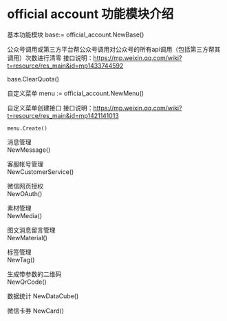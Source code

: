 # official account 功能模块介绍 #

基本功能模块
base:= official_account.NewBase()

公众号调用或第三方平台帮公众号调用对公众号的所有api调用（包括第三方帮其调用）次数进行清零
接口说明：<https://mp.weixin.qq.com/wiki?t=resource/res_main&id=mp1433744592>
>
base.ClearQuota()

自定义菜单
menu := official_account.NewMenu()

自定义菜单创建接口
接口说明：<https://mp.weixin.qq.com/wiki?t=resource/res_main&id=mp1421141013>
>
    menu.Create()





消息管理  
NewMessage()  

客服帐号管理  
NewCustomerService()  

微信网页授权  
NewOAuth()  

素材管理  
NewMedia()  

图文消息留言管理  
NewMaterial()  

标签管理  
NewTag()  

生成带参数的二维码  
NewQrCode()  

数据统计
NewDataCube()

微信卡券
NewCard()

